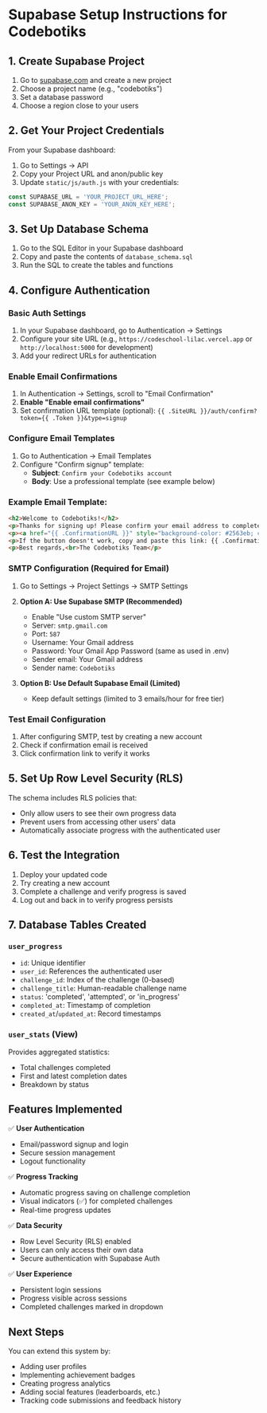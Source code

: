 # Supabase Setup Instructions for Codebotiks

## 1. Create Supabase Project

1. Go to [supabase.com](https://supabase.com) and create a new project
2. Choose a project name (e.g., "codebotiks")
3. Set a database password
4. Choose a region close to your users

## 2. Get Your Project Credentials

From your Supabase dashboard:
1. Go to Settings → API
2. Copy your Project URL and anon/public key
3. Update `static/js/auth.js` with your credentials:

```javascript
const SUPABASE_URL = 'YOUR_PROJECT_URL_HERE';
const SUPABASE_ANON_KEY = 'YOUR_ANON_KEY_HERE';
```

## 3. Set Up Database Schema

1. Go to the SQL Editor in your Supabase dashboard
2. Copy and paste the contents of `database_schema.sql`
3. Run the SQL to create the tables and functions

## 4. Configure Authentication

### Basic Auth Settings
1. In your Supabase dashboard, go to Authentication → Settings
2. Configure your site URL (e.g., `https://codeschool-lilac.vercel.app` or `http://localhost:5000` for development)
3. Add your redirect URLs for authentication

### Enable Email Confirmations
1. In Authentication → Settings, scroll to "Email Confirmation"
2. **Enable "Enable email confirmations"**
3. Set confirmation URL template (optional): `{{ .SiteURL }}/auth/confirm?token={{ .Token }}&type=signup`

### Configure Email Templates
1. Go to Authentication → Email Templates
2. Configure "Confirm signup" template:
   - **Subject**: `Confirm your Codebotiks account`
   - **Body**: Use a professional template (see example below)

### Example Email Template:
```html
<h2>Welcome to Codebotiks!</h2>
<p>Thanks for signing up! Please confirm your email address to complete your registration.</p>
<p><a href="{{ .ConfirmationURL }}" style="background-color: #2563eb; color: white; padding: 12px 24px; text-decoration: none; border-radius: 6px; display: inline-block;">Confirm Email Address</a></p>
<p>If the button doesn't work, copy and paste this link: {{ .ConfirmationURL }}</p>
<p>Best regards,<br>The Codebotiks Team</p>
```

### SMTP Configuration (Required for Email)
1. Go to Settings → Project Settings → SMTP Settings
2. **Option A: Use Supabase SMTP (Recommended)**
   - Enable "Use custom SMTP server"
   - Server: `smtp.gmail.com`
   - Port: `587`
   - Username: Your Gmail address
   - Password: Your Gmail App Password (same as used in .env)
   - Sender email: Your Gmail address
   - Sender name: `Codebotiks`

3. **Option B: Use Default Supabase Email (Limited)**
   - Keep default settings (limited to 3 emails/hour for free tier)

### Test Email Configuration
1. After configuring SMTP, test by creating a new account
2. Check if confirmation email is received
3. Click confirmation link to verify it works

## 5. Set Up Row Level Security (RLS)

The schema includes RLS policies that:
- Only allow users to see their own progress data
- Prevent users from accessing other users' data
- Automatically associate progress with the authenticated user

## 6. Test the Integration

1. Deploy your updated code
2. Try creating a new account
3. Complete a challenge and verify progress is saved
4. Log out and back in to verify progress persists

## 7. Database Tables Created

### `user_progress`
- `id`: Unique identifier
- `user_id`: References the authenticated user
- `challenge_id`: Index of the challenge (0-based)
- `challenge_title`: Human-readable challenge name
- `status`: 'completed', 'attempted', or 'in_progress'
- `completed_at`: Timestamp of completion
- `created_at`/`updated_at`: Record timestamps

### `user_stats` (View)
Provides aggregated statistics:
- Total challenges completed
- First and latest completion dates
- Breakdown by status

## Features Implemented

✅ **User Authentication**
- Email/password signup and login
- Secure session management
- Logout functionality

✅ **Progress Tracking**
- Automatic progress saving on challenge completion
- Visual indicators (✅) for completed challenges
- Real-time progress updates

✅ **Data Security**
- Row Level Security (RLS) enabled
- Users can only access their own data
- Secure authentication with Supabase Auth

✅ **User Experience**
- Persistent login sessions
- Progress visible across sessions
- Completed challenges marked in dropdown

## Next Steps

You can extend this system by:
- Adding user profiles
- Implementing achievement badges
- Creating progress analytics
- Adding social features (leaderboards, etc.)
- Tracking code submissions and feedback history